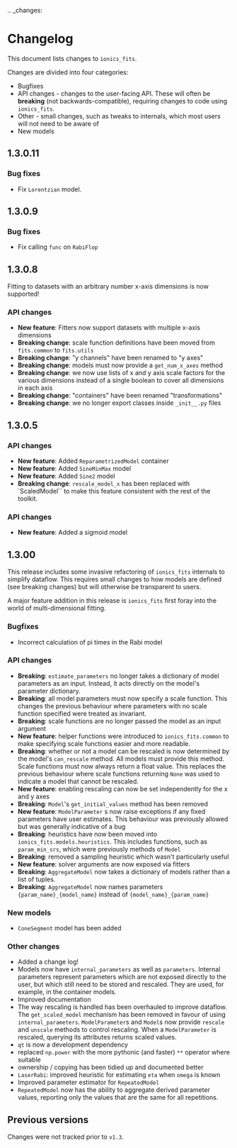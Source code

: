 .. _changes:

# Changelog

This document lists changes to ``ionics_fits``.

Changes are divided into four categories:
* Bugfixes
* API changes - changes to the user-facing API. These will often be **breaking** (not backwards-compatible), requiring changes to code using ``ionics_fits``.
* Other - small changes, such as tweaks to internals, which most users will not need to be aware of
* New models

## 1.3.0.11

### Bug fixes
* Fix ``Lorentzian`` model.

## 1.3.0.9

### Bug fixes
* Fix calling ``func`` on ``RabiFlop``

## 1.3.0.8

Fitting to datasets with an arbitrary number x-axis dimensions is now supported!

### API changes
* **New feature**: Fitters now support datasets with multiple x-axis dimensions
* **Breaking change**: scale function definitions have been moved from ``fits.common``
  to ``fits.utils``
* **Breaking change**: "y channels" have been renamed to "y axes"
* **Breaking change**: models must now provide a ``get_num_x_axes`` method
* **Breaking change**: we now use lists of x and y axis scale factors for the various
  dimensions instead of a single boolean to cover all dimensions in each axis
* **Breaking change**: "containers" have been renamed "transformations"
* **Breaking change**: we no longer export classes inside ``_init__.py`` files

## 1.3.0.5

### API changes
* **New feature**: Added ``ReparametrizedModel`` container
* **New feature**: Added ``SineMinMax`` model
* **New feature**: Added ``Sine2`` model
* **Breaking change**: ``rescale_model_x`` has been replaced with `ScaledModel`` to make
  this feature consistent with the rest of the toolkit.

### API changes
* **New feature**: Added a sigmoid model

## 1.3.00

This release includes some invasive refactoring of ``ionics_fits`` internals to simplify
dataflow. This requires small changes to how models are defined (see breaking changes)
but will otherwise be transparent to users.

A major feature addition in this release is ``ionics_fits`` first foray into the world of multi-dimensional fitting.

### Bugfixes
* Incorrect calculation of pi times in the Rabi model

### API changes

* **Breaking**: ``estimate_parameters`` no longer takes a dictionary of model parameters as an input. Instead, it acts directly on the model's parameter dictionary.
* **Breaking**: all model parameters must now specify a scale function. This changes the previous behaviour where parameters with no scale function specified were treated as invariant.
* **Breaking**: scale functions are no longer passed the model as an input argument
* **New feature**: helper functions were introduced to ``ionics_fits.common`` to make specifying scale functions easier and more readable.
* **Breaking**: whether or not a model can be rescaled is now determined by the model's ``can_rescale`` method. All models must provide this method. Scale functions must now always return a float value. This replaces the previous behaviour where scale functions returning ``None`` was used to indicate a model that cannot be rescaled.
* **New feature**: enabling rescaling can now be set independently for the x and y axes
* **Breaking**: ``Model``'s ``get_initial_values`` method has been removed
* **New feature**: ``ModelParameter`` s now raise exceptions if any fixed parameters have user 
estimates. This behaviour was previously allowed but was generally indicative of a bug
* **Breaking**: heuristics have now been moved into ``ionics_fits.models.heuristics``. This includes functions, such as ``param_min_srs``, which were previously methods of ``Model``
* **Breaking**: removed a sampling heuristic which wasn't particularly useful
* **New feature**: solver arguments are now exposed via fitters
* **Breaking**: ``AggregateModel`` now takes a dictionary of models rather than a list of
  tuples.
* **Breaking**: ``AggregateModel`` now names parameters ``{param_name}_{model_name}``
  instead of ``{model_name}_{param_name}``

### New models
* ``ConeSegment`` model has been added

### Other changes
* Added a change log!
* Models now have ``internal_parameters`` as well as ``parameters``. Internal parameters represent parameters which are not exposed directly to the user, but which still need to be stored and rescaled. They are used, for example, in the container models.
* Improved documentation
* The way rescaling is handled has been overhauled to improve dataflow. The ``get_scaled_model`` mechanism has been removed in favour of using ``internal_parameters``. ``ModelParameter``s and ``Model``s now provide ``rescale`` and ``unscale`` methods to control rescaling. When a ``ModelParameter`` is rescaled, querying its attributes returns scaled values.
* ``qt`` is now a development dependency
* replaced ``np.power`` with the more pythonic (and faster) ``**`` operator where suitable
* ownership / copying has been tidied up and documented better
* ``LaserRabi``: improved heuristic for estimating ``eta`` when ``omega`` is known
* Improved parameter estimator for ``RepeatedModel``
* `RepeatedModel` now has the ability to aggregate derived parameter values, reporting
  only the values that are the same for all repetitions.


## Previous versions

Changes were not tracked prior to ``v1.3``.